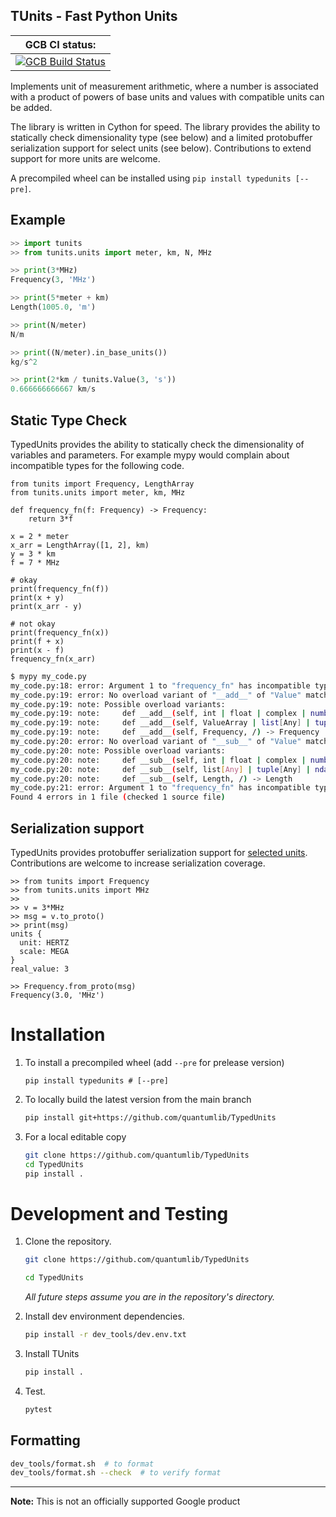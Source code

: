 ## TUnits - Fast Python Units

| GCB CI status: |
| ---------- |
| [![GCB Build Status](https://storage.googleapis.com/qh-build-badges/builds/TypedUnits/branches/main.svg)](https://pantheon.corp.google.com/cloud-build/builds;region=global?query=trigger_id%3D%2266ef9407-7c28-4883-8a2a-9f106dafa2a9%22&inv=1&invt=Abbvhg&project=qh-build) |

Implements unit of measurement arithmetic, where a number is associated with a product of powers of base units and values with compatible units can be added.

The library is written in Cython for speed. The library provides the ability to statically check dimensionality type (see below) and a limited protobuffer serialization support for select units (see below). Contributions to extend support for more units are welcome.

A precompiled wheel can be installed using `pip install typedunits [--pre]`.

## Example

```python
>> import tunits
>> from tunits.units import meter, km, N, MHz

>> print(3*MHz)
Frequency(3, 'MHz')

>> print(5*meter + km)
Length(1005.0, 'm')

>> print(N/meter)
N/m

>> print((N/meter).in_base_units())
kg/s^2

>> print(2*km / tunits.Value(3, 's'))
0.666666666667 km/s
```

## Static Type Check

TypedUnits provides the ability to statically check the dimensionality of variables and parameters. For example mypy would complain about incompatible types for the following code.

```py3
from tunits import Frequency, LengthArray
from tunits.units import meter, km, MHz

def frequency_fn(f: Frequency) -> Frequency:
    return 3*f

x = 2 * meter
x_arr = LengthArray([1, 2], km)
y = 3 * km
f = 7 * MHz

# okay
print(frequency_fn(f))
print(x + y)
print(x_arr - y)

# not okay
print(frequency_fn(x))
print(f + x)
print(x - f)
frequency_fn(x_arr)
```

```sh
$ mypy my_code.py
my_code.py:18: error: Argument 1 to "frequency_fn" has incompatible type "Length"; expected "Frequency"  [arg-type]
my_code.py:19: error: No overload variant of "__add__" of "Value" matches argument type "Length"  [operator]
my_code.py:19: note: Possible overload variants:
my_code.py:19: note:     def __add__(self, int | float | complex | number[Any], /) -> Frequency
my_code.py:19: note:     def __add__(self, ValueArray | list[Any] | tuple[Any] | ndarray[Any, dtype[Any]], /) -> ValueArray
my_code.py:19: note:     def __add__(self, Frequency, /) -> Frequency
my_code.py:20: error: No overload variant of "__sub__" of "Value" matches argument type "Frequency"  [operator]
my_code.py:20: note: Possible overload variants:
my_code.py:20: note:     def __sub__(self, int | float | complex | number[Any], /) -> Length
my_code.py:20: note:     def __sub__(self, list[Any] | tuple[Any] | ndarray[Any, dtype[Any]], /) -> ValueArray
my_code.py:20: note:     def __sub__(self, Length, /) -> Length
my_code.py:21: error: Argument 1 to "frequency_fn" has incompatible type "LengthArray"; expected "Frequency"  [arg-type]
Found 4 errors in 1 file (checked 1 source file)
```


## Serialization support
TypedUnits provides protobuffer serialization support for [selected units](https://github.com/quantumlib/TypedUnits/blob/main/tunits/proto/tunits.proto#L22). Contributions are welcome to increase serialization coverage.

```py3
>> from tunits import Frequency
>> from tunits.units import MHz
>>
>> v = 3*MHz
>> msg = v.to_proto()
>> print(msg)
units {
  unit: HERTZ
  scale: MEGA
}
real_value: 3

>> Frequency.from_proto(msg)
Frequency(3.0, 'MHz')
```

# Installation

1. To install a precompiled wheel (add `--pre` for prelease version)

    ```
    pip install typedunits # [--pre] 
    ```

1. To locally build the latest version from the main branch

    ```bash
    pip install git+https://github.com/quantumlib/TypedUnits
    ```

1. For a local editable copy

    ```bash
    git clone https://github.com/quantumlib/TypedUnits
    cd TypedUnits
    pip install .
    ```

# Development and Testing

1. Clone the repository.

    ```bash
    git clone https://github.com/quantumlib/TypedUnits

    cd TypedUnits
    ```

    *All future steps assume you are in the repository's directory.*

1. Install dev environment dependencies.

    ```bash
    pip install -r dev_tools/dev.env.txt
    ```

1. Install TUnits

    ```bash
    pip install .
    ```

1. Test.

    ```bash
    pytest
    ```


## Formatting

```bash
dev_tools/format.sh  # to format
dev_tools/format.sh --check  # to verify format
```

---

**Note:** This is not an officially supported Google product